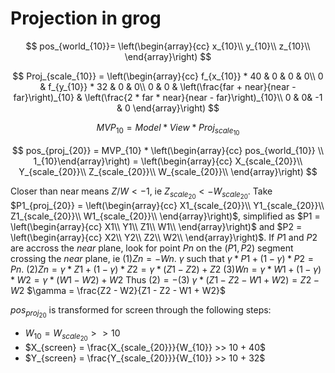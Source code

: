 # Projection in grog
$$
pos_{world_{10}}=
\left(\begin{array}{cc}
x_{10}\\
y_{10}\\
z_{10}\\
\end{array}\right)
$$

$$
Proj_{scale_{10}} =  \left(\begin{array}{cc}
f_{x_{10}} * 40 & 0 & 0 & 0\\
0 & f_{y_{10}} * 32 & 0 & 0\\
0 & 0 & \left(\frac{far  +  near}{near  -  far}\right)_{10} & \left(\frac{2  *  far  *  near}{near  -  far}\right)_{10}\\
0 & 0& -1 & 0
\end{array}\right)
$$

$$
MVP_{10} = Model * View * Proj_{scale_{10}}
$$

$$
pos_{proj_{20}} = MVP_{10} * \left(\begin{array}{cc} pos_{world_{10}} \\ 1_{10}\end{array}\right) = \left(\begin{array}{cc}
X_{scale_{20}}\\
Y_{scale_{20}}\\
Z_{scale_{20}}\\
W_{scale_{20}}\\
\end{array}\right)
$$

Closer than near means $Z/W < -1$, ie $Z_{scale_{20}} < -W_{scale_{20}}$.
Take $P1_{proj_{20}} = \left(\begin{array}{cc}
X1_{scale_{20}}\\
Y1_{scale_{20}}\\
Z1_{scale_{20}}\\
W1_{scale_{20}}\\
\end{array}\right)$, simplified as $P1 = \left(\begin{array}{cc}
X1\\
Y1\\
Z1\\
W1\\
\end{array}\right)$ and $P2 = \left(\begin{array}{cc}
X2\\
Y2\\
Z2\\
W2\\
\end{array}\right)$.
If $P1$ and $P2$ are accross the $near$ plane, look for point $Pn$ on the $(P1,P2)$ segment crossing the $near$ plane, ie $(1) Zn=-Wn$.
$\gamma$ such that $\gamma * P1 + (1-\gamma) * P2 = Pn$.
$(2) Zn = \gamma * Z1 + (1-\gamma) * Z2 = \gamma * (Z1 - Z2) + Z2$
$(3) Wn = \gamma * W1 + (1-\gamma) * W2 = \gamma * (W1 - W2) + W2$
Thus $(2) = -(3)$
$\gamma * (Z1 - Z2 - W1 + W2) = Z2 - W2$
$\gamma = \frac{Z2 - W2}{Z1 - Z2 - W1 + W2}$

$pos_{proj_{20}}$ is transformed for screen through the following steps:

 - $W_{10} = W_{scale_{20}} >> 10$
 - $X_{screen} = \frac{X_{scale_{20}}}{W_{10}} >> 10 + 40$
 - $Y_{screen} = \frac{Y_{scale_{20}}}{W_{10}} >> 10 + 32$
